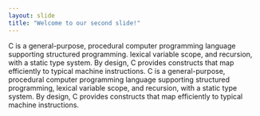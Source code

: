 ```yaml
---
layout: slide
title: "Welcome to our second slide!"
---
```

C is a general-purpose, procedural computer programming language supporting structured programming.
lexical variable scope, and recursion, with a static type system.
By design, C provides constructs that map efficiently to typical machine instructions.
C is a general-purpose, procedural computer programming language supporting structured programming,
lexical variable scope, and recursion, with a static type system. 
By design, C provides constructs that map efficiently to typical machine instructions.
